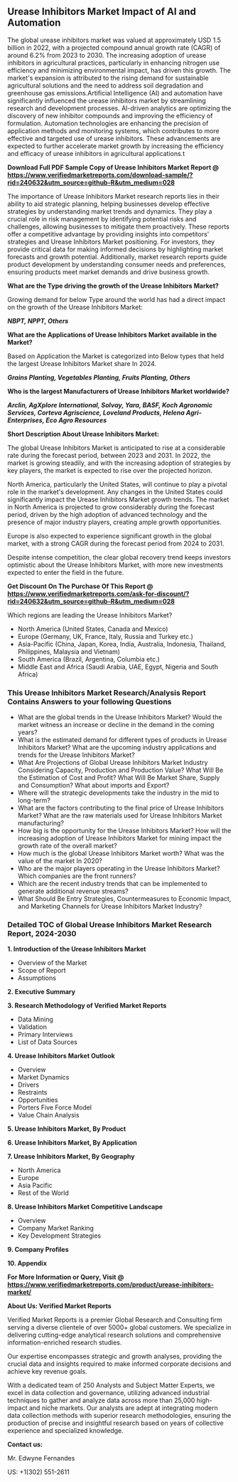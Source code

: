 <h2>Urease Inhibitors Market Impact of AI and Automation</h2>The global urease inhibitors market was valued at approximately USD 1.5 billion in 2022, with a projected compound annual growth rate (CAGR) of around 6.2% from 2023 to 2030. The increasing adoption of urease inhibitors in agricultural practices, particularly in enhancing nitrogen use efficiency and minimizing environmental impact, has driven this growth. The market's expansion is attributed to the rising demand for sustainable agricultural solutions and the need to address soil degradation and greenhouse gas emissions.Artificial Intelligence (AI) and automation have significantly influenced the urease inhibitors market by streamlining research and development processes. AI-driven analytics are optimizing the discovery of new inhibitor compounds and improving the efficiency of formulation. Automation technologies are enhancing the precision of application methods and monitoring systems, which contributes to more effective and targeted use of urease inhibitors. These advancements are expected to further accelerate market growth by increasing the efficiency and efficacy of urease inhibitors in agricultural applications.t</p><p id="" class=""><strong>Download Full PDF Sample Copy of Urease Inhibitors Market Report @ <a href="https://www.verifiedmarketreports.com/download-sample/?rid=240632&utm_source=github-R&utm_medium=028" target="_blank">https://www.verifiedmarketreports.com/download-sample/?rid=240632&utm_source=github-R&utm_medium=028</a></strong></p><p>The importance of&nbsp;Urease Inhibitors Market research reports lies in their ability to aid strategic planning, helping businesses develop effective strategies by understanding market trends and dynamics. They play a crucial role in risk management by identifying potential risks and challenges, allowing businesses to mitigate them proactively. These reports offer a competitive advantage by providing insights into competitors' strategies and Urease Inhibitors Market positioning. For investors, they provide critical data for making informed decisions by highlighting market forecasts and growth potential. Additionally, market research reports guide product development by understanding consumer needs and preferences, ensuring products meet market demands and drive business growth.</p><p><strong>What are the&nbsp;Type driving the growth of the Urease Inhibitors Market?</strong></p><p id="" class="">Growing demand for below Type around the world has had a direct impact on the growth of the Urease Inhibitors Market:</p><em><strong>NBPT, NPPT, Others</strong></em></p><strong>What are the&nbsp;Applications&nbsp;of Urease Inhibitors Market available in the Market?</strong></p><p id="" class="">Based on Application the Market is categorized into Below types that held the largest Urease Inhibitors Market share In 2024.</p><em><strong>Grains Planting, Vegetables Planting, Fruits Planting, Others</strong></em></p><strong>Who is the largest Manufacturers of Urease Inhibitors Market worldwide?</strong></p><p><em><strong>Arclin, AgXplore International, Solvay, Yara, BASF, Koch Agronomic Services, Corteva Agriscience, Loveland Products, Helena Agri-Enterprises, Eco Agro Resources</strong></em></p><p id="" class=""><strong>Short Description About Urease Inhibitors Market:</strong></p><p>The global Urease Inhibitors Market is anticipated to rise at a considerable rate during the forecast period, between 2023 and 2031. In 2022, the market is growing steadily, and with the increasing adoption of strategies by key players, the market is expected to rise over the projected horizon.</p><p>North America, particularly the United States, will continue to play a pivotal role in the market's development. Any changes in the United States could significantly impact the Urease Inhibitors Market growth trends. The market in North America is projected to grow considerably during the forecast period, driven by the high adoption of advanced technology and the presence of major industry players, creating ample growth opportunities.</p><p>Europe is also expected to experience significant growth in the global market, with a strong CAGR during the forecast period from 2024 to 2031.</p><p>Despite intense competition, the clear global recovery trend keeps investors optimistic about the Urease Inhibitors Market, with more new investments expected to enter the field in the future.</p><p id="" class=""><strong>Get Discount On The Purchase Of This Report @ <a href="https://www.verifiedmarketreports.com/ask-for-discount/?rid=240632&utm_source=github-R&utm_medium=028" target="_blank">https://www.verifiedmarketreports.com/ask-for-discount/?rid=240632&utm_source=github-R&utm_medium=028</a></strong></p>Which regions are leading the Urease Inhibitors Market?</p><ul><li>North America (United States, Canada and Mexico)</li><li>Europe (Germany, UK, France, Italy, Russia and Turkey etc.)</li><li>Asia-Pacific (China, Japan, Korea, India, Australia, Indonesia, Thailand, Philippines, Malaysia and Vietnam)</li><li>South America (Brazil, Argentina, Columbia etc.)</li><li>Middle East and Africa (Saudi Arabia, UAE, Egypt, Nigeria and South Africa)</li></ul><h3 id="" class="">This Urease Inhibitors Market Research/Analysis Report Contains Answers to your following Questions</h3><ul><li>What are the global trends in the Urease Inhibitors Market? Would the market witness an increase or decline in the demand in the coming years?</li><li>What is the estimated demand for different types of products in Urease Inhibitors Market? What are the upcoming industry applications and trends for the Urease Inhibitors Market?</li><li>What Are Projections of Global Urease Inhibitors Market Industry Considering Capacity, Production and Production Value? What Will Be the Estimation of Cost and Profit? What Will Be Market Share, Supply and Consumption? What about imports and Export?</li><li>Where will the strategic developments take the industry in the mid to long-term?</li><li>What are the factors contributing to the final price of Urease Inhibitors Market? What are the raw materials used for Urease Inhibitors Market manufacturing?</li><li>How big is the opportunity for the Urease Inhibitors Market? How will the increasing adoption of Urease Inhibitors Market for mining impact the growth rate of the overall market?</li><li>How much is the global Urease Inhibitors Market worth? What was the value of the market In 2020?</li><li>Who are the major players operating in the Urease Inhibitors Market? Which companies are the front runners?</li><li>Which are the recent industry trends that can be implemented to generate additional revenue streams?</li><li>What Should Be Entry Strategies, Countermeasures to Economic Impact, and Marketing Channels for Urease Inhibitors Market Industry?</li></ul><h3 id="" class="">Detailed TOC of Global Urease Inhibitors Market Research Report, 2024-2030</h3><p id="" class=""><strong>1. Introduction of the Urease Inhibitors Market</strong></p><ul><li>Overview of the Market</li><li>Scope of Report</li><li>Assumptions</li></ul><p id="" class=""><strong>2. Executive Summary</strong></p><p id="" class=""><strong>3. Research Methodology of Verified Market Reports</strong></p><ul><li>Data Mining</li><li>Validation</li><li>Primary Interviews</li><li>List of Data Sources</li></ul><p id="" class=""><strong>4. Urease Inhibitors Market Outlook</strong></p><ul><li>Overview</li><li>Market Dynamics</li><li>Drivers</li><li>Restraints</li><li>Opportunities</li><li>Porters Five Force Model</li><li>Value Chain Analysis</li></ul><p id="" class=""><strong>5. Urease Inhibitors Market, By Product</strong></p><p id="" class=""><strong>6. Urease Inhibitors Market, By Application</strong></p><p id="" class=""><strong>7. Urease Inhibitors Market, By Geography</strong></p><ul><li>North America</li><li>Europe</li><li>Asia Pacific</li><li>Rest of the World</li></ul><p id="" class=""><strong>8. Urease Inhibitors Market Competitive Landscape</strong></p><ul><li>Overview</li><li>Company Market Ranking</li><li>Key Development Strategies</li></ul><p id="" class=""><strong>9. Company Profiles</strong></p><p id="" class=""><strong>10. Appendix</strong></p><p id="" class=""><strong>For More Information or Query, Visit @ <a href="https://www.verifiedmarketreports.com/product/urease-inhibitors-market/" target="_blank">https://www.verifiedmarketreports.com/product/urease-inhibitors-market/</a></strong></p><p id="" class=""><strong>About Us: Verified Market Reports</strong></p><p id="" class="">Verified Market Reports is a premier Global Research and Consulting firm serving a diverse clientele of over 5000+ global customers. We specialize in delivering cutting-edge analytical research solutions and comprehensive information-enriched research studies.</p><p id="" class="">Our expertise encompasses strategic and growth analyses, providing the crucial data and insights required to make informed corporate decisions and achieve key revenue goals.</p><p id="" class="">With a dedicated team of 250 Analysts and Subject Matter Experts, we excel in data collection and governance, utilizing advanced industrial techniques to gather and analyze data across more than 25,000 high-impact and niche markets. Our analysts are adept at integrating modern data collection methods with superior research methodologies, ensuring the production of precise and insightful research based on years of collective experience and specialized knowledge.</p><p id="" class=""><strong>Contact us:</strong></p><p id="" class="">Mr. Edwyne Fernandes</p><p id="" class="">US: +1(302) 551-2611</p>